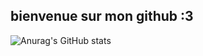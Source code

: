 ## bienvenue sur mon github :3
![Anurag's GitHub stats](https://github-readme-stats.vercel.app/api?username=gloubiboulgaah&show_icons=true&theme=tokyonight)
